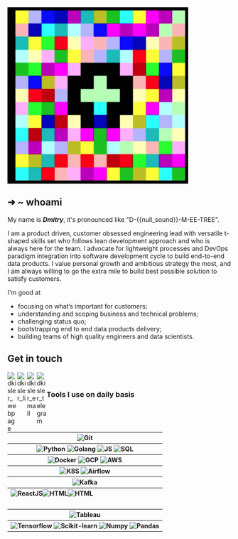 <img src="./fig/hello_world.png" align="center"/>

## ➜  ~ whoami

My name is <em><strong>Dmitry</strong></em>, it's pronounced like "D-{{null_sound}}-M-EE-TREE".

I am a product driven, customer obsessed engineering lead with versatile t-shaped skills set who follows lean development approach and who is always here for the team. I advocate for lightweight processes and DevOps paradigm integration into software development cycle to build end-to-end data products. I value personal growth and ambitious strategy the most, and I am always willing to go the extra mile to build best possible solution to satisfy customers.

I'm good at

- focusing on what’s important for customers;
- understanding and scoping business and technical problems;
- challenging status quo;
- bootstrapping end to end data products delivery;
- building teams of high quality engineers and data scientists.

## Get in touch

<a href="https://www.dkisler.com" target="blank"><img align="left" src="https://www.flaticon.com/svg/static/icons/svg/1946/1946488.svg" alt="dkisler_webpage" width="22px"/></a>
<a href="https://linkedin.com/in/dkisler" target="blank"><img align="left" src="https://cdn.jsdelivr.net/npm/simple-icons@3.0.1/icons/linkedin.svg" alt="dkisler_li" width="22px"/></a>
<a href="mailto:admin@dkisler.com?subject=get%20in%20touch%20from%20github.com" target="blank"><img align="left" src="https://cdn.jsdelivr.net/npm/simple-icons@3.0.1/icons/gmail.svg" alt="dkisler_email" width="22px"/></a>
<a href="https://t.me/dkisler" target="blank"><img align="left" alt="dkisler_telegram" width="22px" src="https://cdn.jsdelivr.net/npm/simple-icons@v3/icons/telegram.svg" /></a>
<br/>


<!-- ![Visitor Count](https://profile-counter.glitch.me/kislerdm/count.svg) -->

### Tools I use on daily basis

<table style="border: 0">
    <tr>
        <th>
            <img align="central" src="https://simpleicons.org/icons/git.svg" alt="Git" height="40px" />
        </th>
    </tr>
    <tr>
        <th>
            <img align="central" src="https://simpleicons.org/icons/python.svg" alt="Python" height="40px" />
            <img align="central" src="https://simpleicons.org/icons/go.svg" alt="Golang" height="40px" />
            <img align="central" src="https://simpleicons.org/icons/javascript.svg" alt="JS" height="40px" />
            <img align="central" src="https://www.flaticon.com/svg/static/icons/svg/3161/3161115.svg" alt="SQL" height="40px" />
        </th>
    </tr>
    <tr>
        <th>
            <img align="central" src="https://simpleicons.org/icons/docker.svg" alt="Docker" height="40px" />
            <img align="central" src="https://simpleicons.org/icons/googlecloud.svg" alt="GCP" height="40px" />
            <img align="central" src="https://simpleicons.org/icons/amazonaws.svg" alt="AWS" height="40px" />
        </th>
    </tr>
    <tr>
        <th>
            <img align="central" src="https://simpleicons.org/icons/kubernetes.svg" alt="K8S" height="40px" />
            <img align="central" src="https://simpleicons.org/icons/apacheairflow.svg" alt="Airflow" height="40px" />
        </th>
    </tr>
    <tr>
        <th>
            <img align="central" src="https://simpleicons.org/icons/apachekafka.svg" alt="Kafka" height="40px" />
        </th>
    </tr>
    <tr>
        <th>
            <img align="left" src="https://simpleicons.org/icons/react.svg" alt="ReactJS" height="40px" />
            <img align="left" src="https://simpleicons.org/icons/html5.svg" alt="HTML" height="40px" />
            <img align="left" src="https://simpleicons.org/icons/css3.svg" alt="HTML" height="40px" />
        </th>
    </tr>
    <tr>
        <th>
            <img align="central" src="https://simpleicons.org/icons/tableau.svg" alt="Tableau" height="40px" />
        </th>
    </tr>
    <tr>
        <th>
            <img align="central" src="https://simpleicons.org/icons/tensorflow.svg" alt="Tensorflow" height="40px" />
            <img align="central" src="https://simpleicons.org/icons/scikit-learn.svg" alt="Scikit-learn" height="40px" />
            <img align="central" src="https://simpleicons.org/icons/numpy.svg" alt="Numpy" height="40px" />
            <img align="central" src="https://simpleicons.org/icons/pandas.svg" alt="Pandas" height="40px" />
        </th>
    </tr>
</table>
